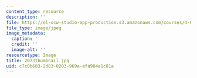 ```yaml
---
content_type: resource
description: ''
file: https://ol-ocw-studio-app-production.s3.amazonaws.com/courses/4-614-religious-architecture-and-islamic-cultures-fall-2002/c7c0b6032d830203969aafa904e1c81a_2073thumbnail.jpg
file_type: image/jpeg
image_metadata:
  caption: ''
  credit: ''
  image-alt: ''
resourcetype: Image
title: 2073thumbnail.jpg
uid: c7c0b603-2d83-0203-969a-afa904e1c81a
---
```

